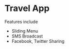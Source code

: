 Travel App
==============================
Features include

* Sliding Menu
* SMS Broadcast
* Facebook, Twitter Sharing